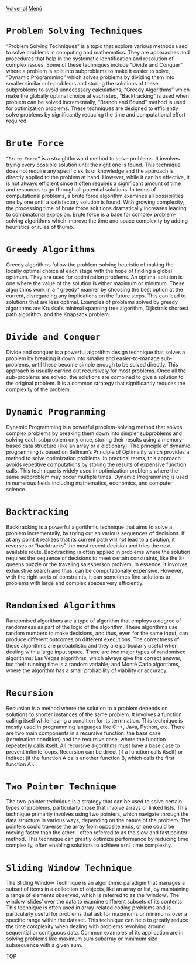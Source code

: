 [Volver al Menú](./root.md)

# `Problem Solving Techniques`

“Problem Solving Techniques” is a topic that explore various methods used to solve problems in computing and mathematics. They are approaches and procedures that help in the systematic identification and resolution of complex issues. Some of these techniques include “Divide and Conquer” where a problem is split into subproblems to make it easier to solve, “Dynamic Programming” which solves problems by dividing them into smaller similar sub-problems and storing the solutions of these subproblems to avoid unnecessary calculations, “Greedy Algorithms” which make the globally optimal choice at each step, “Backtracking” is used when problem can be solved incrementally, “Branch and Bound” method is used for optimization problems. These techniques are designed to efficiently solve problems by significantly reducing the time and computational effort required.

# `Brute Force`

`”Brute Force”` is a straightforward method to solve problems. It involves trying every possible solution until the right one is found. This technique does not require any specific skills or knowledge and the approach is directly applied to the problem at hand. However, while it can be effective, it is not always efficient since it often requires a significant amount of time and resources to go through all potential solutions. In terms of computational problems, a brute force algorithm examines all possibilities one by one until a satisfactory solution is found. With growing complexity, the processing time of brute force solutions dramatically increases leading to combinatorial explosion. Brute force is a base for complex problem-solving algorithms which improve the time and space complexity by adding heuristics or rules of thumb.

# `Greedy Algorithms`

Greedy algorithms follow the problem-solving heuristic of making the locally optimal choice at each stage with the hope of finding a global optimum. They are used for optimization problems. An optimal solution is one where the value of the solution is either maximum or minimum. These algorithms work in a ” greedy” manner by choosing the best option at the current, disregarding any implications on the future steps. This can lead to solutions that are less optimal. Examples of problems solved by greedy algorithms are Kruskal’s minimal spanning tree algorithm, Dijkstra’s shortest path algorithm, and the Knapsack problem.

# `Divide and Conquer`

Divide and conquer is a powerful algorithm design technique that solves a problem by breaking it down into smaller and easier-to-manage sub-problems, until these become simple enough to be solved directly. This approach is usually carried out recursively for most problems. Once all the sub-problems are solved, the solutions are combined to give a solution to the original problem. It is a common strategy that significantly reduces the complexity of the problem.

# `Dynamic Programming`

Dynamic Programming is a powerful problem-solving method that solves complex problems by breaking them down into simpler subproblems and solving each subproblem only once, storing their results using a memory-based data structure (like an array or a dictionary). The principle of dynamic programming is based on Bellman’s Principle of Optimality which provides a method to solve optimization problems. In practical terms, this approach avoids repetitive computations by storing the results of expensive function calls. This technique is widely used in optimization problems where the same subproblem may occur multiple times. Dynamic Programming is used in numerous fields including mathematics, economics, and computer science.

# `Backtracking`

Backtracking is a powerful algorithmic technique that aims to solve a problem incrementally, by trying out an various sequences of decisions. If at any point it realizes that its current path will not lead to a solution, it reverses or “backtracks” the most recent decision and tries the next available route. Backtracking is often applied in problems where the solution requires the sequence of decisions to meet certain constraints, like the 8-queens puzzle or the traveling salesperson problem. In essence, it involves exhaustive search and thus, can be computationally expensive. However, with the right sorts of constraints, it can sometimes find solutions to problems with large and complex spaces very efficiently.

# `Randomised Algorithms`

Randomised algorithms are a type of algorithm that employs a degree of randomness as part of the logic of the algorithm. These algorithms use random numbers to make decisions, and thus, even for the same input, can produce different outcomes on different executions. The correctness of these algorithms are probabilistic and they are particularly useful when dealing with a large input space. There are two major types of randomised algorithms: Las Vegas algorithms, which always give the correct answer, but their running time is a random variable; and Monté Carlo algorithms, where the algorithm has a small probability of viability or accuracy.

# `Recursion`

Recursion is a method where the solution to a problem depends on solutions to shorter instances of the same problem. It involves a function calling itself while having a condition for its termination. This technique is mostly used in programming languages like C++, Java, Python, etc. There are two main components in a recursive function: the base case (termination condition) and the recursive case, where the function repeatedly calls itself. All recursive algorithms must have a base case to prevent infinite loops. Recursion can be direct (if a function calls itself) or indirect (if the function A calls another function B, which calls the first function A).

# `Two Pointer Technique`

The two-pointer technique is a strategy that can be used to solve certain types of problems, particularly those that involve arrays or linked lists. This technique primarily involves using two pointers, which navigate through the data structure in various ways, depending on the nature of the problem. The pointers could traverse the array from opposite ends, or one could be moving faster than the other - often referred to as the slow and fast pointer method. This technique can greatly optimize performance by reducing time complexity, often enabling solutions to achieve `O(n)` time complexity.

# `Sliding Window Technique`

The Sliding Window Technique is an algorithmic paradigm that manages a subset of items in a collection of objects, like an array or list, by maintaining a range of elements observed, which is referred to as the ‘window’. The window ‘slides’ over the data to examine different subsets of its contents. This technique is often used in array-related coding problems and is particularly useful for problems that ask for maximums or minimums over a specific range within the dataset. This technique can help to greatly reduce the time complexity when dealing with problems revolving around sequential or contiguous data. Common examples of its application are in solving problems like maximum sum subarray or minimum size subsequence with a given sum.

[TOP](#problem-solving-techniques)
